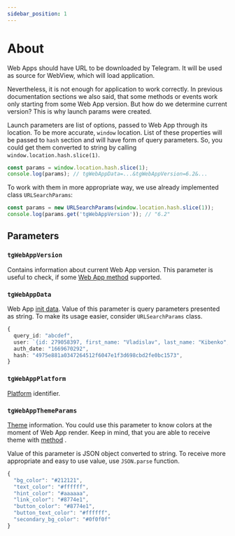 ```yaml
---
sidebar_position: 1
---
```


# About

Web Apps should have URL to be downloaded by Telegram. It will be used as source
for WebView, which will load application.

Nevertheless, it is not enough for application to work correctly. In previous
documentation sections we also said, that some methods or events work only
starting from some Web App version. But how do we determine current version?
This is why launch params were created.

Launch parameters are list of options, passed to Web App through its
location. To be more accurate, `window` location. List of these properties will
be passed to `hash` section and will have form of query parameters. So, you
could get them converted to string by calling `window.location.hash.slice(1)`.

```typescript
const params = window.location.hash.slice(1);
console.log(params); // tgWebAppData=...&tgWebAppVersion=6.2&...
```

To work with them in more appropriate way, we use already implemented class
`URLSearchParams`:

```typescript
const params = new URLSearchParams(window.location.hash.slice(1));
console.log(params.get('tgWebAppVersion')); // "6.2"
```

## Parameters

### `tgWebAppVersion`

Contains information about current Web App version. This parameter is useful
to check, if some [Web App method](../apps-communication/methods) supported.

### `tgWebAppData`

Web App [init data](init-data/about). Value of this parameter is query parameters
presented as string. To make its usage easier, consider `URLSearchParams` class.

```typescript title="Parsed example value"
{
  query_id: "abcdef",
  user: `{id: 279058397, first_name: "Vladislav", last_name: "Kibenko", username: "vdkfrost", language_code: "en", is_premium: true}`,
  auth_date: "1669670292",
  hash: "4975e881a0347264512f6047e1f3d698cbd2fe0bc1573",
}
```

### `tgWebAppPlatform`

[Platform](../platforms) identifier.

### `tgWebAppThemeParams`

[Theme](../features/theme) information. You could use this parameter to
know colors at the moment of Web App render. Keep in mind, that you are able to
receive theme with [method](../apps-communication/methods#web_app_request_theme)
.

Value of this parameter is JSON object converted to string. To receive more
appropriate and easy to use value, use `JSON.parse` function.

```typescript title="Parsed example value"
{
  "bg_color": "#212121",
  "text_color": "#ffffff",
  "hint_color": "#aaaaaa",
  "link_color": "#8774e1",
  "button_color": "#8774e1",
  "button_text_color": "#ffffff",
  "secondary_bg_color": "#0f0f0f"
}
```
